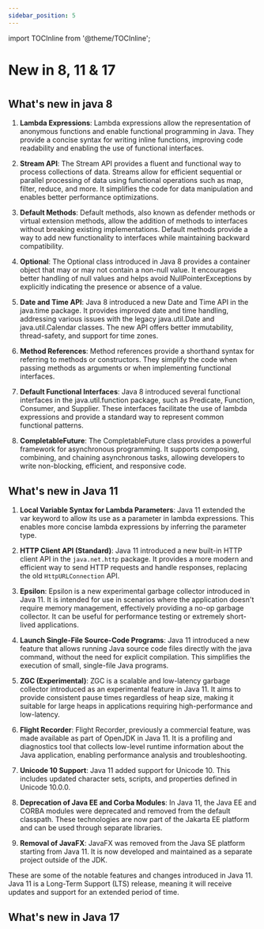 ```yaml
---
sidebar_position: 5
---
```

import TOCInline from '@theme/TOCInline';

# New in 8, 11 & 17
# <TOCInline toc={toc} />

## What's new in java 8

1. **Lambda Expressions**: Lambda expressions allow the representation of anonymous functions and enable functional programming in Java. They provide a concise syntax for writing inline functions, improving code readability and enabling the use of functional interfaces.

2. **Stream API**: The Stream API provides a fluent and functional way to process collections of data. Streams allow for efficient sequential or parallel processing of data using functional operations such as map, filter, reduce, and more. It simplifies the code for data manipulation and enables better performance optimizations.

3. **Default Methods**: Default methods, also known as defender methods or virtual extension methods, allow the addition of methods to interfaces without breaking existing implementations. Default methods provide a way to add new functionality to interfaces while maintaining backward compatibility.

4. **Optional**: The Optional class introduced in Java 8 provides a container object that may or may not contain a non-null value. It encourages better handling of null values and helps avoid NullPointerExceptions by explicitly indicating the presence or absence of a value.

5. **Date and Time API**: Java 8 introduced a new Date and Time API in the java.time package. It provides improved date and time handling, addressing various issues with the legacy java.util.Date and java.util.Calendar classes. The new API offers better immutability, thread-safety, and support for time zones.

6. **Method References**: Method references provide a shorthand syntax for referring to methods or constructors. They simplify the code when passing methods as arguments or when implementing functional interfaces.

7. **Default Functional Interfaces**: Java 8 introduced several functional interfaces in the java.util.function package, such as Predicate, Function, Consumer, and Supplier. These interfaces facilitate the use of lambda expressions and provide a standard way to represent common functional patterns.

8. **CompletableFuture**: The CompletableFuture class provides a powerful framework for asynchronous programming. It supports composing, combining, and chaining asynchronous tasks, allowing developers to write non-blocking, efficient, and responsive code.

## What's new in Java 11

1. **Local Variable Syntax for Lambda Parameters**: Java 11 extended the var keyword to allow its use as a parameter in lambda expressions. This enables more concise lambda expressions by inferring the parameter type.

2. **HTTP Client API (Standard)**: Java 11 introduced a new built-in HTTP client API in the `java.net.http` package. It provides a more modern and efficient way to send HTTP requests and handle responses, replacing the old `HttpURLConnection` API.

3. **Epsilon**: Epsilon is a new experimental garbage collector introduced in Java 11. It is intended for use in scenarios where the application doesn't require memory management, effectively providing a no-op garbage collector. It can be useful for performance testing or extremely short-lived applications.

4. **Launch Single-File Source-Code Programs**: Java 11 introduced a new feature that allows running Java source code files directly with the java command, without the need for explicit compilation. This simplifies the execution of small, single-file Java programs.

5. **ZGC (Experimental)**: ZGC is a scalable and low-latency garbage collector introduced as an experimental feature in Java 11. It aims to provide consistent pause times regardless of heap size, making it suitable for large heaps in applications requiring high-performance and low-latency.

6. **Flight Recorder**: Flight Recorder, previously a commercial feature, was made available as part of OpenJDK in Java 11. It is a profiling and diagnostics tool that collects low-level runtime information about the Java application, enabling performance analysis and troubleshooting.

7. **Unicode 10 Support**: Java 11 added support for Unicode 10. This includes updated character sets, scripts, and properties defined in Unicode 10.0.0.

8. **Deprecation of Java EE and Corba Modules**: In Java 11, the Java EE and CORBA modules were deprecated and removed from the default classpath. These technologies are now part of the Jakarta EE platform and can be used through separate libraries.

9. **Removal of JavaFX**: JavaFX was removed from the Java SE platform starting from Java 11. It is now developed and maintained as a separate project outside of the JDK.

These are some of the notable features and changes introduced in Java 11. Java 11 is a Long-Term Support (LTS) release, meaning it will receive updates and support for an extended period of time.
## What's new in Java 17